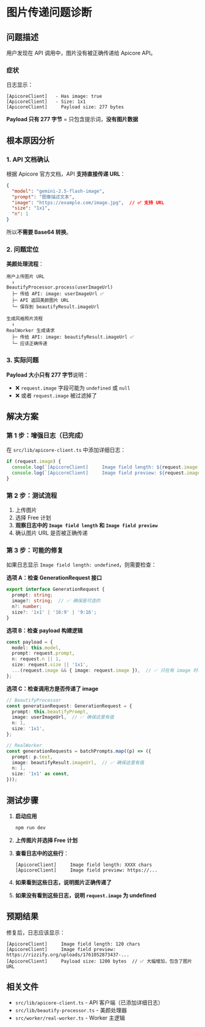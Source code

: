 # 图片传递问题诊断

## 问题描述

用户发现在 API 调用中，图片没有被正确传递给 Apicore API。

### 症状

日志显示：
```
[ApicoreClient]   - Has image: true
[ApicoreClient]   - Size: 1x1
[ApicoreClient]     Payload size: 277 bytes
```

**Payload 只有 277 字节** = 只包含提示词，**没有图片数据**

## 根本原因分析

### 1. API 文档确认

根据 Apicore 官方文档，API **支持直接传递 URL**：

```json
{
  "model": "gemini-2.5-flash-image",
  "prompt": "图像描述文本",
  "image": "https://example.com/image.jpg",  // ✅ 支持 URL
  "size": "1x1",
  "n": 1
}
```

所以**不需要 Base64 转换**。

### 2. 问题定位

**美颜处理流程**：
```
用户上传图片 URL
  ↓
BeautifyProcessor.process(userImageUrl)
  ├─ 传给 API: image: userImageUrl ✅
  ├─ API 返回美颜图片 URL
  └─ 保存到 beautifyResult.imageUrl

生成风格照片流程
  ↓
RealWorker 生成请求
  ├─ 传给 API: image: beautifyResult.imageUrl ✅
  └─ 应该正确传递
```

### 3. 实际问题

**Payload 大小只有 277 字节**说明：
- ❌ `request.image` 字段可能为 `undefined` 或 `null`
- ❌ 或者 `request.image` 被过滤掉了

## 解决方案

### 第 1 步：增强日志（已完成）

在 `src/lib/apicore-client.ts` 中添加详细日志：

```typescript
if (request.image) {
  console.log(`[ApicoreClient]     Image field length: ${request.image.length} chars`);
  console.log(`[ApicoreClient]     Image field preview: ${request.image.substring(0, 100)}...`);
}
```

### 第 2 步：测试流程

1. 上传图片
2. 选择 Free 计划
3. **观察日志中的 `Image field length` 和 `Image field preview`**
4. 确认图片 URL 是否被正确传递

### 第 3 步：可能的修复

如果日志显示 `Image field length: undefined`，则需要检查：

**选项 A：检查 GenerationRequest 接口**
```typescript
export interface GenerationRequest {
  prompt: string;
  image?: string;  // ✅ 确保是可选的
  n?: number;
  size?: '1x1' | '16:9' | '9:16';
}
```

**选项 B：检查 payload 构建逻辑**
```typescript
const payload = {
  model: this.model,
  prompt: request.prompt,
  n: request.n || 1,
  size: request.size || '1x1',
  ...(request.image && { image: request.image }),  // ✅ 只在有 image 时才添加
};
```

**选项 C：检查调用方是否传递了 image**
```typescript
// BeautifyProcessor
const generationRequest: GenerationRequest = {
  prompt: this.beautifyPrompt,
  image: userImageUrl,  // ✅ 确保这里有值
  n: 1,
  size: '1x1',
};

// RealWorker
const generationRequests = batchPrompts.map((p) => ({
  prompt: p.text,
  image: beautifyResult.imageUrl,  // ✅ 确保这里有值
  n: 1,
  size: '1x1' as const,
}));
```

## 测试步骤

1. **启动应用**
   ```bash
   npm run dev
   ```

2. **上传图片并选择 Free 计划**

3. **查看日志中的这些行**：
   ```
   [ApicoreClient]     Image field length: XXXX chars
   [ApicoreClient]     Image field preview: https://...
   ```

4. **如果看到这些日志，说明图片正确传递了**

5. **如果没有看到这些日志，说明 `request.image` 为 undefined**

## 预期结果

修复后，日志应该显示：
```
[ApicoreClient]     Image field length: 120 chars
[ApicoreClient]     Image field preview: https://rizzify.org/uploads/1761052873437-...
[ApicoreClient]     Payload size: 1200 bytes  // ✅ 大幅增加，包含了图片 URL
```

## 相关文件

- `src/lib/apicore-client.ts` - API 客户端（已添加详细日志）
- `src/lib/beautify-processor.ts` - 美颜处理器
- `src/worker/real-worker.ts` - Worker 主逻辑
